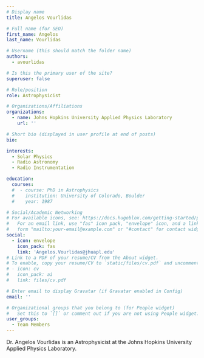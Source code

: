```yaml
---
# Display name
title: Angelos Vourlidas

# Full name (for SEO)
first_name: Angelos
last_name: Vourlidas

# Username (this should match the folder name)
authors:
  - avourlidas

# Is this the primary user of the site?
superuser: false

# Role/position
role: Astrophysicist

# Organizations/Affiliations
organizations:
  - name: Johns Hopkins University Applied Physics Laboratory
    url: ''

# Short bio (displayed in user profile at end of posts)
bio: 

interests:
  - Solar Physics
  - Radio Astronomy
  - Radio Instrumentation

education:
  courses:
  #  - course: PhD in Astrophysics
  #    institution: University of Colorado, Boulder
  #    year: 1987

# Social/Academic Networking
# For available icons, see: https://docs.hugoblox.com/getting-started/page-builder/#icons
#   For an email link, use "fas" icon pack, "envelope" icon, and a link in the
#   form "mailto:your-email@example.com" or "#contact" for contact widget.
social:
  - icon: envelope
    icon_pack: fas
    link: 'Angelos.Vourlidas@jhuapl.edu'
# Link to a PDF of your resume/CV from the About widget.
# To enable, copy your resume/CV to `static/files/cv.pdf` and uncomment the lines below.
# - icon: cv
#   icon_pack: ai
#   link: files/cv.pdf

# Enter email to display Gravatar (if Gravatar enabled in Config)
email: ''

# Organizational groups that you belong to (for People widget)
#   Set this to `[]` or comment out if you are not using People widget.
user_groups:
  - Team Members
---
```


Dr. Angelos Vourlidas is an Astrophysicist at the Johns Hopkins University Applied Physics Laboratory.
